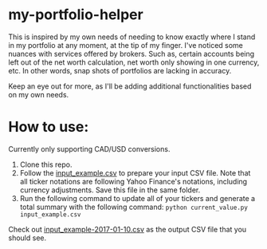 # my-portfolio-helper

This is inspired by my own needs of needing to know exactly where I stand in my portfolio at any moment, at the tip of my finger. I've noticed some nuances with services offered by brokers. Such as, certain accounts being left out of the net worth calculation, net worth only showing in one currency, etc. In other words, snap shots of portfolios are lacking in accuracy.

Keep an eye out for more, as I'll be adding additional functionalities based on my own needs.

# How to use:
Currently only supporting CAD/USD conversions.

1. Clone this repo.
2. Follow the [input_example.csv](https://github.com/sssssli/my-portfolio-helper/blob/master/input_example.csv) to prepare your input CSV file. Note that all ticker notations are following Yahoo Finance's notations, including currency adjustments. Save this file in the same folder.
3. Run the following command to update all of your tickers and generate a total summary with the following command:
```python current_value.py input_example.csv```

Check out [input_example-2017-01-10.csv](https://github.com/sssssli/my-portfolio-helper/blob/master/input_example-2017-01-10.csv) as the output CSV file that you should see.
